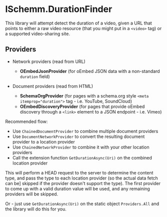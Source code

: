 # ISchemm.DurationFinder

This library will attempt detect the duration of a video, given a URL that
points to either a raw video resource (that you might put in a `<video>` tag)
or a supported video-sharing site.

## Providers

* Network providers (read from URL)
    * **OEmbedJsonProvider** (for oEmbed JSON data with a non-standard `duration` field)

* Document providers (read from HTML)
    * **SchemaOrgProvider** (for pages with a schema.org style `<meta itemprop="duration">` tag - i.e. YouTube, SoundCloud)
    * **OEmbedDiscoveryProvider** (for pages that provide oEmbed discovery through a `<link>` element to a JSON endpoint - i.e. Vimeo)

Recommended flow:

* Use `ChainedDocumentProvider` to combine multiple document providers
* Use `DocumentNetworkProvider` to convert the resulting document provider to a location provider
* Use `ChainedNetworkProvider` to combine it with your other location providers
* Call the extension function `GetDurationAsync(Uri)` on the combined location provider

This will perform a HEAD request to the server to determine the content type,
and pass the type to each location provider (so the actual data fetch can be]
skipped if the provider doesn't support the type). The first provider to come
up with a valid duration value will be used, and any remaining providers will
be skipped.

Or - just use `GetDurationAsync(Uri)` on the static object `Providers.All`
and the library will do this for you.
